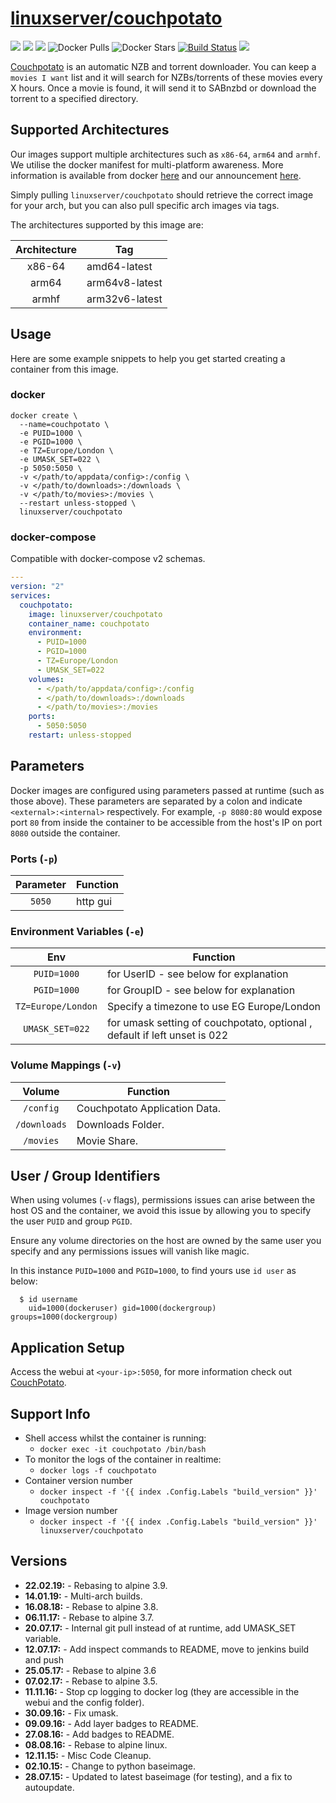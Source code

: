 # [linuxserver/couchpotato](https://github.com/linuxserver/docker-couchpotato)

[![](https://img.shields.io/discord/354974912613449730.svg?logo=discord&label=LSIO%20Discord&style=flat-square)](https://discord.gg/YWrKVTn)
[![](https://images.microbadger.com/badges/version/linuxserver/couchpotato.svg)](https://microbadger.com/images/linuxserver/couchpotato "Get your own version badge on microbadger.com")
[![](https://images.microbadger.com/badges/image/linuxserver/couchpotato.svg)](https://microbadger.com/images/linuxserver/couchpotato "Get your own version badge on microbadger.com")
![Docker Pulls](https://img.shields.io/docker/pulls/linuxserver/couchpotato.svg)
![Docker Stars](https://img.shields.io/docker/stars/linuxserver/couchpotato.svg)
[![Build Status](https://ci.linuxserver.io/buildStatus/icon?job=Docker-Pipeline-Builders/docker-couchpotato/master)](https://ci.linuxserver.io/job/Docker-Pipeline-Builders/job/docker-couchpotato/job/master/)
[![](https://lsio-ci.ams3.digitaloceanspaces.com/linuxserver/couchpotato/latest/badge.svg)](https://lsio-ci.ams3.digitaloceanspaces.com/linuxserver/couchpotato/latest/index.html)

[Couchpotato](https://couchpota.to/) is an automatic NZB and torrent downloader. You can keep a `movies I want` list and it will search for NZBs/torrents of these movies every X hours. Once a movie is found, it will send it to SABnzbd or download the torrent to a specified directory.

## Supported Architectures

Our images support multiple architectures such as `x86-64`, `arm64` and `armhf`. We utilise the docker manifest for multi-platform awareness. More information is available from docker [here](https://github.com/docker/distribution/blob/master/docs/spec/manifest-v2-2.md#manifest-list) and our announcement [here](https://blog.linuxserver.io/2019/02/21/the-lsio-pipeline-project/). 

Simply pulling `linuxserver/couchpotato` should retrieve the correct image for your arch, but you can also pull specific arch images via tags.

The architectures supported by this image are:

| Architecture | Tag |
| :----: | --- |
| x86-64 | amd64-latest |
| arm64 | arm64v8-latest |
| armhf | arm32v6-latest |


## Usage

Here are some example snippets to help you get started creating a container from this image.

### docker

```
docker create \
  --name=couchpotato \
  -e PUID=1000 \
  -e PGID=1000 \
  -e TZ=Europe/London \
  -e UMASK_SET=022 \
  -p 5050:5050 \
  -v </path/to/appdata/config>:/config \
  -v </path/to/downloads>:/downloads \
  -v </path/to/movies>:/movies \
  --restart unless-stopped \
  linuxserver/couchpotato
```


### docker-compose

Compatible with docker-compose v2 schemas.

```yaml
---
version: "2"
services:
  couchpotato:
    image: linuxserver/couchpotato
    container_name: couchpotato
    environment:
      - PUID=1000
      - PGID=1000
      - TZ=Europe/London
      - UMASK_SET=022
    volumes:
      - </path/to/appdata/config>:/config
      - </path/to/downloads>:/downloads
      - </path/to/movies>:/movies
    ports:
      - 5050:5050
    restart: unless-stopped
```

## Parameters

Docker images are configured using parameters passed at runtime (such as those above). These parameters are separated by a colon and indicate `<external>:<internal>` respectively. For example, `-p 8080:80` would expose port `80` from inside the container to be accessible from the host's IP on port `8080` outside the container.

### Ports (`-p`)

| Parameter | Function |
| :----: | --- |
| `5050` | http gui |


### Environment Variables (`-e`)

| Env | Function |
| :----: | --- |
| `PUID=1000` | for UserID - see below for explanation |
| `PGID=1000` | for GroupID - see below for explanation |
| `TZ=Europe/London` | Specify a timezone to use EG Europe/London |
| `UMASK_SET=022` | for umask setting of couchpotato, optional , default if left unset is 022 |

### Volume Mappings (`-v`)

| Volume | Function |
| :----: | --- |
| `/config` | Couchpotato Application Data. |
| `/downloads` | Downloads Folder. |
| `/movies` | Movie Share. |



## User / Group Identifiers

When using volumes (`-v` flags), permissions issues can arise between the host OS and the container, we avoid this issue by allowing you to specify the user `PUID` and group `PGID`.

Ensure any volume directories on the host are owned by the same user you specify and any permissions issues will vanish like magic.

In this instance `PUID=1000` and `PGID=1000`, to find yours use `id user` as below:

```
  $ id username
    uid=1000(dockeruser) gid=1000(dockergroup) groups=1000(dockergroup)
```

## Application Setup

Access the webui at `<your-ip>:5050`, for more information check out [CouchPotato](https://couchpota.to).



## Support Info

* Shell access whilst the container is running: 
  * `docker exec -it couchpotato /bin/bash`
* To monitor the logs of the container in realtime: 
  * `docker logs -f couchpotato`
* Container version number 
  * `docker inspect -f '{{ index .Config.Labels "build_version" }}' couchpotato`
* Image version number
  * `docker inspect -f '{{ index .Config.Labels "build_version" }}' linuxserver/couchpotato`

## Versions

* **22.02.19:** - Rebasing to alpine 3.9.
* **14.01.19:** - Multi-arch builds.
* **16.08.18:** - Rebase to alpine 3.8.
* **06.11.17:** - Rebase to alpine 3.7.
* **20.07.17:** - Internal git pull instead of at runtime, add UMASK_SET variable.
* **12.07.17:** - Add inspect commands to README, move to jenkins build and push
* **25.05.17:** - Rebase to alpine 3.6
* **07.02.17:** - Rebase to alpine 3.5.
* **11.11.16:** - Stop cp logging to docker log (they are accessible in the webui and the config folder).
* **30.09.16:** - Fix umask.
* **09.09.16:** - Add layer badges to README.
* **27.08.16:** - Add badges to README.
* **08.08.16:** - Rebase to alpine linux.
* **12.11.15:** - Misc Code Cleanup.
* **02.10.15:** - Change to python baseimage.
* **28.07.15:** - Updated to latest baseimage (for testing), and a fix to autoupdate.

